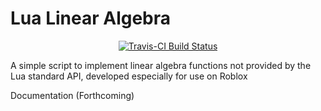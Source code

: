 Lua Linear Algebra
===

<div align="center">
	<a href="https://travis-ci.org/Bytebit-Org/lua-linalg">
		<img src="https://api.travis-ci.org/Bytebit-Org/lua-linalg.svg?branch=master" alt="Travis-CI Build Status" />
	</a>
</div>

A simple script to implement linear algebra functions not provided by the Lua standard API, developed especially for use on Roblox

Documentation (Forthcoming)
